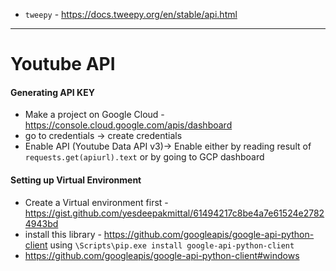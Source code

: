 - `tweepy` - https://docs.tweepy.org/en/stable/api.html

---
# Youtube API
#### Generating API KEY
- Make a project on Google Cloud - https://console.cloud.google.com/apis/dashboard
- go to credentials -> create credentials
- Enable API (Youtube Data API v3)-> Enable either by reading result of `requests.get(apiurl).text` or by going to GCP dashboard

#### Setting up Virtual Environment
- Create a Virtual environment first - https://gist.github.com/yesdeepakmittal/61494217c8be4a7e61524e27824943bd
- install this library - https://github.com/googleapis/google-api-python-client
 using `\Scripts\pip.exe install google-api-python-client`
- https://github.com/googleapis/google-api-python-client#windows 

